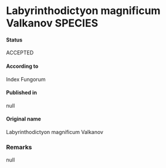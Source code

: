 Labyrinthodictyon magnificum Valkanov SPECIES
=======

#### Status
ACCEPTED

#### According to
Index Fungorum

#### Published in
null

#### Original name
Labyrinthodictyon magnificum Valkanov

### Remarks
null